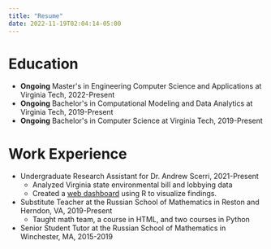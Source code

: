 ```yaml
---
title: "Resume"
date: 2022-11-19T02:04:14-05:00
---
```


# Education

* **Ongoing** Master's in Engineering Computer Science and Applications at Virginia Tech, 2022-Present
* **Ongoing** Bachelor's in Computational Modeling and Data Analytics at Virginia Tech, 2019-Present
* **Ongoing** Bachelor's in Computer Science at Virginia Tech, 2019-Present

# Work Experience

* Undergraduate Research Assistant for Dr. Andrew Scerri, 2021-Present
    - Analyzed Virginia state environmental bill and lobbying data
    - Created a [web dashboard](https://danilka4.github.io/Scerri-Lobbying-2021/) using R to visualize findings.
* Substitute Teacher at the Russian School of Mathematics in Reston and Herndon, VA, 2019-Present
    - Taught math team, a course in HTML, and two courses in Python
* Senior Student Tutor at the Russian School of Mathematics in Winchester, MA, 2015-2019
